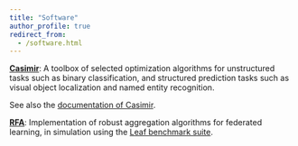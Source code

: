 ```yaml
---
title: "Software"
author_profile: true
redirect_from: 
  - /software.html
---
```


[**Casimir**](https://github.com/krishnap25/casimir): 
A toolbox of selected optimization algorithms for unstructured tasks such as binary classification, and structured prediction tasks such as visual object localization and named entity recognition.

See also the [documentation of Casimir](https://homes.cs.washington.edu/~pillutla/documentation/casimir/).

[**RFA**](https://github.com/krishnap25/RFA):
Implementation of robust aggregation algorithms for federated learning,
in simulation using the [Leaf benchmark suite](https://leaf.cmu.edu/).

